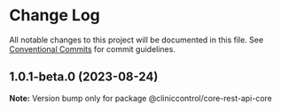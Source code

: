 # Change Log

All notable changes to this project will be documented in this file.
See [Conventional Commits](https://conventionalcommits.org) for commit guidelines.

## 1.0.1-beta.0 (2023-08-24)

**Note:** Version bump only for package @cliniccontrol/core-rest-api-core
